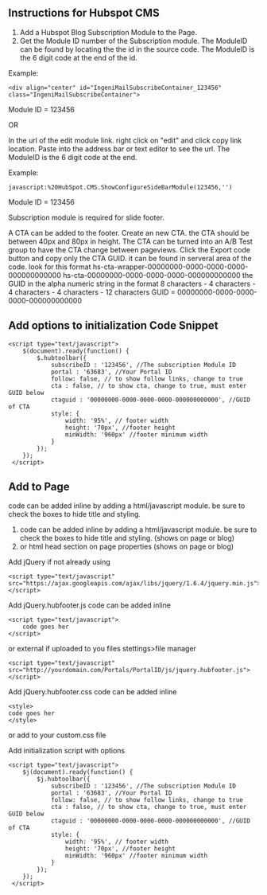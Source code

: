 Instructions for Hubspot CMS
------------

1. Add a Hubspot Blog Subscription Module to the Page.
2. Get the Module ID number of the Subscription module.
  The ModuleID can be found by locating the the id in the source code.
  The ModuleID is the 6 digit code at the end of the id.


  Example:

    <div align="center" id="IngeniMailSubscribeContainer_123456" class="IngeniMailSubscribeContainer">
    
  Module ID = 123456
  
  OR
  
  In the url of the edit module link.
  right click on "edit" and click copy link location. Paste into the address bar or text editor to see the url. The ModuleID is the 6 digit code at the end.
  
  Example:
  
    javascript:%20HubSpot.CMS.ShowConfigureSideBarModule(123456,'')
    
  Module ID = 123456
  

Subscription module is required for slide footer.

A CTA can be added to the footer.
Create an new CTA. the CTA should be between 40px and 80px in height. The CTA can be turned into an A/B Test group to have the CTA change between pageviews.
Click the Export code button and copy only the CTA GUID. it can be found in serveral area of the code. look for this format 
hs-cta-wrapper-00000000-0000-0000-0000-000000000000
hs-cta-00000000-0000-0000-0000-000000000000
the GUID in the alpha numeric string in the format 
8 characters - 4 characters - 4 characters - 4 characters - 12 characters
GUID = 00000000-0000-0000-0000-000000000000
  
Add options to initialization Code Snippet
-------------------
    <script type="text/javascript">
        $(document).ready(function() {
            $.hubtoolbar({
                subscribeID : '123456', //The subscription Module ID
                portal : '63683', //Your Portal ID
                follow: false, // to show follow links, change to true
                cta : false, // to show cta, change to true, must enter GUID below
                ctaguid : '00000000-0000-0000-0000-000000000000', //GUID of CTA
                style: {
                    width: '95%', // footer width
                    height: '70px', //footer height
                    minWidth: '960px' //footer minimum width
                }
            });
        });
     </script>

Add to Page
-----------

code can be added inline by adding a html/javascript module. be sure to check the boxes to hide title and styling.

1. code can be added inline by adding a html/javascript module. be sure to check the boxes to hide title and styling. (shows on page or blog)
2. or html head section on page properties (shows on page or blog)


Add jQuery if not already using

    <script type="text/javascript" src="https://ajax.googleapis.com/ajax/libs/jquery/1.6.4/jquery.min.js"></script>
    
Add jQuery.hubfooter.js code
can be added inline

    <script type="text/javascript">
        code goes her
    </script>
    
or external if uploaded to you files stettings>file manager

    <script type="text/javascript" src="http://yourdomain.com/Portals/PortalID/js/jquery.hubfooter.js"></script>
    
Add jQuery.hubfooter.css code
can be added inline

    <style>
    code goes her
    </style>
    
or add to your custom.css file

Add initialization script with options

    <script type="text/javascript">
        $j(document).ready(function() {
            $j.hubtoolbar({
                subscribeID : '123456', //The subscription Module ID
                portal : '63683', //Your Portal ID
                follow: false, // to show follow links, change to true
                cta : false, // to show cta, change to true, must enter GUID below
                ctaguid : '00000000-0000-0000-0000-000000000000', //GUID of CTA
                style: {
                    width: '95%', // footer width
                    height: '70px', //footer height
                    minWidth: '960px' //footer minimum width
                }
            });
        });
     </script>


